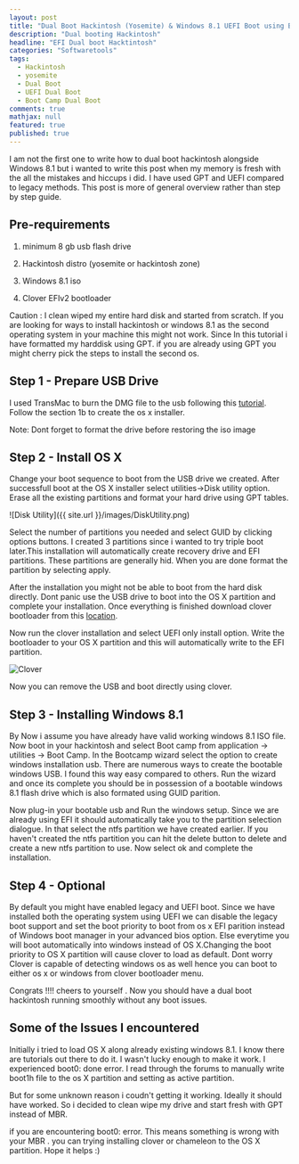 ```yaml
---
layout: post
title: "Dual Boot Hackintosh (Yosemite) & Windows 8.1 UEFI Boot using Boot Camp"
description: "Dual booting Hackintosh"
headline: "EFI Dual boot Hacktintosh"
categories: "Softwaretools"
tags: 
  - Hackintosh
  - yosemite
  - Dual Boot
  - UEFI Dual Boot
  - Boot Camp Dual Boot
comments: true
mathjax: null
featured: true
published: true
---
```


I am not the first one to write how to dual boot hackintosh alongside Windows 8.1 but i wanted to write this post when my memory is fresh with the all the mistakes and hiccups i did. I have used GPT and UEFI compared to legacy methods. This post is more of general overview rather than step by step guide. 


## Pre-requirements


1) minimum 8 gb usb flash drive 

2) Hackintosh distro (yosemite or hackintosh zone)

3) Windows 8.1 iso 

4) Clover EFIv2 bootloader 

Caution : I clean wiped my entire hard disk and started from scratch. If you are looking for ways to install hackintosh or windows 8.1 as the second operating system in your machine this might not work. Since In this tutorial i have formatted my harddisk using GPT. if you are already using GPT you might cherry pick the steps to install the second os.


## Step 1 - Prepare USB Drive 


I used TransMac to burn the DMG file to the usb following this [tutorial](http://www.macbreaker.com/2014/11/how-to-install-os-x-yosemite-on-your-pc-with-yosemite-zone.html). Follow the section 1b to create the os x installer.

Note: Dont forget to format the drive before restoring the iso image 

## Step 2 - Install OS X


Change your boot sequence to boot from the USB drive we created. After successfull boot at the OS X installer select utilities->Disk utility option. Erase all the existing partitions and format your hard drive using GPT tables.

![Disk Utility]({{ site.url }}/images/DiskUtility.png)

Select the number of partitions you needed and select GUID by clicking options buttons. I created 3 partitions since i wanted to try triple boot later.This installation will automatically create recovery drive and EFI partitions. These partitions are generally hid. When you are done format the partition by selecting apply. 

After the installation you might not be able to boot from the hard disk directly. Dont panic use the USB drive to boot into the OS X partition and complete your installation. Once everything is finished download clover bootloader from this [location](http://sourceforge.net/projects/cloverefiboot/).

Now run the clover installation and select UEFI only install option. Write the bootloader to your OS X partition and this will automatically write to the EFI partition. 

![Clover]({{site.url}}/images/Clover.png)

Now you can remove the USB and boot directly using clover.


## Step 3 - Installing Windows 8.1


By Now i assume you have already have valid working windows 8.1 ISO file. Now boot in your hackintosh and select Boot camp from application -> utilities -> Boot Camp. In the Bootcamp wizard select the option to create windows installation usb. There are numerous ways to create the bootable windows USB. I found this way easy compared to others. Run the wizard and once its complete you should be in possession of a bootable windows 8.1 flash drive which is also formated using GUID parition.


Now plug-in your bootable usb and Run the windows setup. Since we are already using EFI it should automatically take you to the partition selection dialogue. In that select the ntfs partition we have created earlier. If you haven't created the ntfs partition you can hit the delete button to delete and create a new ntfs partition to use. Now select ok and complete the installation.


## Step 4 - Optional 


By default you might have enabled legacy and UEFI boot. Since we have installed both the operating system using UEFI we can disable the legacy boot support and set the boot priority to boot from os x EFI parition instead of Windows boot manager in your advanced bios option. Else everytime you will boot automatically into windows instead of OS X.Changing the boot priority to OS X partition will cause clover to load as default. Dont worry Clover is capable of detecting windows os as well hence you can boot to either os x or windows from clover bootloader menu. 

Congrats !!!! cheers to yourself . Now you should have a dual boot hackintosh running smoothly without any boot issues. 


## Some of the Issues I encountered 


Initially i tried to load OS X along already existing windows 8.1. I know there are tutorials out there to do it. I wasn't lucky enough to make it work. I experienced boot0: done error. I read through the forums to manually write boot1h file to the os X partition and setting as active partition. 

But for some unknown reason i coudn't getting it working. Ideally it should have worked. So i decided to clean wipe my drive and start fresh with GPT instead of MBR. 

if you are encountering boot0: error. This means something is wrong with your MBR . you can trying installing clover or chameleon to the OS X partition. Hope it helps :)





